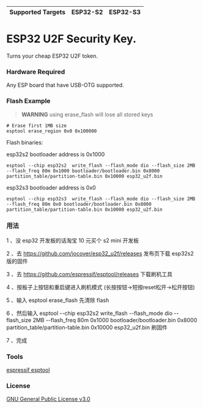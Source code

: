| Supported Targets | ESP32-S2 | ESP32-S3 |
| ----------------- | -------- | -------- |

# ESP32 U2F Security Key.

Turns your cheap ESP32 U2F token.

### Hardware Required

Any ESP board that have USB-OTG supported.

### Flash Example

> **WARNING**
> using erase_flash will lose all stored keys

```
# Erase first 1MB size
esptool erase_region 0x0 0x100000
```

Flash binaries:

esp32s2
bootloader address is 0x1000

```
esptool --chip esp32s2  write_flash --flash_mode dio --flash_size 2MB --flash_freq 80m 0x1000 bootloader/bootloader.bin 0x8000 partition_table/partition-table.bin 0x10000 esp32_u2f.bin
```

esp32s3
bootloader address is 0x0

```
esptool --chip esp32s3  write_flash --flash_mode dio --flash_size 2MB --flash_freq 80m 0x0 bootloader/bootloader.bin 0x8000 partition_table/partition-table.bin 0x10000 esp32_u2f.bin

```

### 用法

1 、没 esp32 开发板的话淘宝 10 元买个 s2 mini 开发板 

2 、去 https://github.com/jocover/esp32_u2f/releases 发布页下载 esp32s2 版的固件 

3 、去 https://github.com/espressif/esptool/releases 下载刷机工具 

4 、按板子上按钮和重启键进入刷机模式 (长按按钮->短按reset松开->松开按钮)

5 、输入 esptool erase_flash 先清除 flash 

6 、然后输入 esptool --chip esp32s2 write_flash --flash_mode dio --flash_size 2MB --flash_freq 80m 0x1000 bootloader/bootloader.bin 0x8000 partition_table/partition-table.bin 0x10000 esp32_u2f.bin 刷固件 

7 、完成 

### Tools

[espressif esptool](https://github.com/espressif/esptool/releases)

### License

[GNU General Public License v3.0](https://www.gnu.org/licenses/gpl-3.0.html)
